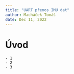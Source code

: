 ```yaml
---
title: "UART přenos IMU dat"
author: Macháček Tomáš
date: Dec 11, 2022
---
```


# Úvod

    - 1
    - 2
    - 3
